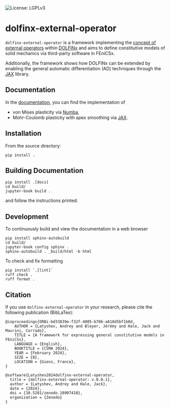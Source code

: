 ![License: LGPLv3](https://img.shields.io/badge/License-LGPL%20v3.0-lightgrey.svg)

# dolfinx-external-operator

`dolfinx-external-operator` is a framework implementing the [concept of external
operators](https://doi.org/10.48550/arXiv.2111.00945) within
[DOLFINx](https://github.com/FEniCS/dolfinx) and aims to define constitutive
models of solid mechanics via third-party software in FEniCSx.

Additionally, the framework shows how DOLFINx can be extended by enabling the general
automatic differentiation (AD) techniques through the
[JAX](https://jax.readthedocs.io/en/latest) library.

## Documentation

In the [documentation](https://a-latyshev.github.io/dolfinx-external-operator/), you can find the implementation of
* von Mises plasticity via [Numba](https://numba.pydata.org/),
* Mohr-Coulomb plasticity with apex smoothing via [JAX](https://jax.readthedocs.io/en/latest).

## Installation
From the source directory:

```Shell
pip install .
```

## Building Documentation

```Shell
pip install .[docs]
cd build/
jupyter-book build .
```

and follow the instructions printed.

## Development

To continuously build and view the documentation in a web browser

```Shell
pip install sphinx-autobuild
cd build/
jupyter-book config sphinx .
sphinx-autobuild . _build/html -b html
```

To check and fix formatting

```Shell
pip install `.[lint]`
ruff check .
ruff format .
```

## Citation 

If you use `dolfinx-external-operator` in your research, please cite the following publication (BibLaTex):

```
@inproceedings{ORBi-bd33839e-f32f-4005-b706-a618d5bf1b0d,
	AUTHOR = {Latyshev, Andrey and Bleyer, Jérémy and Hale, Jack and Maurini, Corrado},
	TITLE = {A framework for expressing general constitutive models in FEniCSx},
	LANGUAGE = {English},
    BOOKTITLE = {CSMA 2024},
	YEAR = {February 2024},
	SIZE = {8},
	LOCATION = {Giens, France},
}
```

```
@software{Latyshev2024dolfinx-external-operator,
  title = {dolfinx-external-operator: v.0.0.1},
  author = {Latyshev, Andrey and Hale, Jack},
  date = {2024},
  doi = {10.5281/zenodo.10907418},
  organization = {Zenodo}
}
```